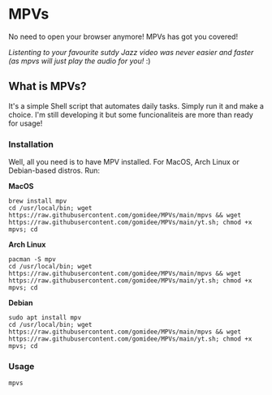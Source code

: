# MPVs
No need to open your browser anymore! MPVs has got you covered!

*Listenting to your favourite sutdy Jazz video was never easier and faster (as mpvs will just play the audio for you!* :)

## What is MPVs?

It's a simple Shell script that automates daily tasks. Simply run it and make a choice. I'm still developing it but some funcionaliteis are more than ready for usage!

### Installation

Well, all you need is to have MPV installed. For MacOS, Arch Linux or Debian-based distros. Run:

**MacOS**
```
brew install mpv
cd /usr/local/bin; wget https://raw.githubusercontent.com/gomidee/MPVs/main/mpvs && wget https://raw.githubusercontent.com/gomidee/MPVs/main/yt.sh; chmod +x mpvs; cd
```

**Arch Linux**
```
pacman -S mpv
cd /usr/local/bin; wget https://raw.githubusercontent.com/gomidee/MPVs/main/mpvs && wget https://raw.githubusercontent.com/gomidee/MPVs/main/yt.sh; chmod +x mpvs; cd
```
**Debian**
```
sudo apt install mpv
cd /usr/local/bin; wget https://raw.githubusercontent.com/gomidee/MPVs/main/mpvs && wget https://raw.githubusercontent.com/gomidee/MPVs/main/yt.sh; chmod +x mpvs; cd
```
### Usage

```
mpvs
```

